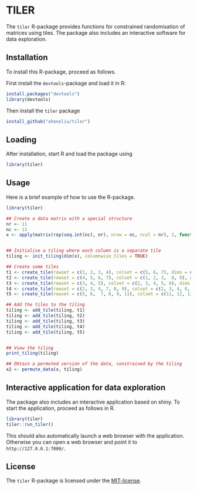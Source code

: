 TILER
=========

The `tiler` R-package provides functions for constrained randomisation
of matrices using tiles. The package also includes an interactive
software for data exploration.


Installation
-------------
To install this R-package, proceed as follows.

First install the `devtools`-package and load it in R:
```R
install.packages("devtools")
library(devtools)
```

Then install the `tiler` package

```R
install_github("aheneliu/tiler")
```

Loading
-------------
After installation, start R and load the package using
```R
library(tiler)
```

Usage
-------------
Here is a brief example of how to use the R-package.

```R
library(tiler)

## Create a data matrix with a special structure
nr <- 11
nc <- 13
x <- apply(matrix(rep(seq.int(nc), nr), nrow = nc, ncol = nr), 1, function(i) (i-1)*10 ) + matrix(rep(seq.int(nr), nc), nr, nc)


## Initialise a tiling where each column is a separate tile
tiling <- init_tiling(dim(x), columnwise_tiles = TRUE)

## Create some tiles
t1 <- create_tile(rowset = c(1, 2, 3, 4), colset = c(5, 6, 7), dims = dim(x))
t2 <- create_tile(rowset = c(4, 5, 6, 7), colset = c(1, 2, 3,  8, 9), dims = dim(x))
t3 <- create_tile(rowset = c(3, 4, 5), colset = c(2, 3, 4, 5, 6), dims = dim(x))
t4 <- create_tile(rowset = c(2, 3, 4, 7, 8, 9), colset = c(2, 3, 4, 8, 9, 10), dims = dim(x))
t5 <- create_tile(rowset = c(5, 6,  7, 8, 9, 11), colset = c(11, 12, 13), dims = dim(x))

## Add the tiles to the tiling
tiling <- add_tile(tiling, t1)
tiling <- add_tile(tiling, t2)
tiling <- add_tile(tiling, t3)
tiling <- add_tile(tiling, t4)
tiling <- add_tile(tiling, t5)


## View the tiling
print_tiling(tiling)

## Obtain a permuted version of the data, constrained by the tiling
x2 <- permute_data(x, tiling)
```

Interactive application for data exploration
---------------------------------------------
The package also includes an interactive application based on shiny.
To start the application, proceed as follows in R.

```R
library(tiler)
tiler::run_tiler()
```

This should also automatically launch a web browser with the application.
Otherwise you can open a web browser and point it to `http://127.0.0.1:7000/`.

License
-------
The `tiler` R-package is licensed under the [MIT-license](http://opensource.org/licenses/MIT).
